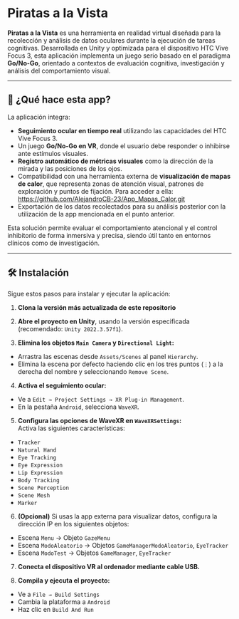 # Piratas a la Vista

**Piratas a la Vista** es una herramienta en realidad virtual diseñada para la recolección y análisis de datos oculares durante la ejecución de tareas cognitivas. Desarrollada en Unity y optimizada para el dispositivo HTC Vive Focus 3, esta aplicación implementa un juego serio basado en el paradigma **Go/No-Go**, orientado a contextos de evaluación cognitiva, investigación y análisis del comportamiento visual.

---

## 🧠 ¿Qué hace esta app?

La aplicación integra:

- **Seguimiento ocular en tiempo real** utilizando las capacidades del HTC Vive Focus 3.
- Un juego **Go/No-Go en VR**, donde el usuario debe responder o inhibirse ante estímulos visuales.
- **Registro automático de métricas visuales** como la dirección de la mirada y las posiciones de los ojos.
- Compatibilidad con una herramienta externa de **visualización de mapas de calor**, que representa zonas de atención visual, patrones de exploración y puntos de fijación. Para acceder a ella: https://github.com/AlejandroCB-23/App_Mapas_Calor.git
- Exportación de los datos recolectados para su análisis posterior con la utilización de la app mencionada en el punto anterior.

Esta solución permite evaluar el comportamiento atencional y el control inhibitorio de forma inmersiva y precisa, siendo útil tanto en entornos clínicos como de investigación.

---

## 🛠 Instalación

Sigue estos pasos para instalar y ejecutar la aplicación:

1. **Clona la versión más actualizada de este repositorio**  


2. **Abre el proyecto en Unity**, usando la versión especificada (recomendado: `Unity 2022.3.57f1`).

3. **Elimina los objetos `Main Camera` y `Directional Light`:**  
- Arrastra las escenas desde `Assets/Scenes` al panel `Hierarchy`.  
- Elimina la escena por defecto haciendo clic en los tres puntos (`⋮`) a la derecha del nombre y seleccionando `Remove Scene`.

4. **Activa el seguimiento ocular:**  
- Ve a `Edit → Project Settings → XR Plug-in Management`.  
- En la pestaña `Android`, selecciona `WaveXR`.

5. **Configura las opciones de WaveXR en `WaveXRSettings`:**  
Activa las siguientes características:  
- `Tracker`  
- `Natural Hand`  
- `Eye Tracking`  
- `Eye Expression`  
- `Lip Expression`  
- `Body Tracking`  
- `Scene Perception`  
- `Scene Mesh`  
- `Marker`

6. **(Opcional)** Si usas la app externa para visualizar datos, configura la dirección IP en los siguientes objetos:  
- Escena `Menu` → Objeto `GazeMenu`  
- Escena `ModoAleatorio` → Objetos `GameManagerModoAleatorio`, `EyeTracker`  
- Escena `ModoTest` → Objetos `GameManager`, `EyeTracker`

7. **Conecta el dispositivo VR al ordenador mediante cable USB.**

8. **Compila y ejecuta el proyecto:**  
- Ve a `File → Build Settings`  
- Cambia la plataforma a `Android`  
- Haz clic en `Build And Run`


